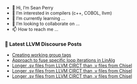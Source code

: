 - 👋 Hi, I’m Sean Perry
- 👀 I’m interested in compilers (c++, COBOL, llvm)
- 🌱 I’m currently learning ...
- 💞️ I’m looking to collaborate on ...
- 📫 How to reach me ...

<!---
s66perry/s66perry is a ✨ special ✨ repository because its `README.md` (this file) appears on your GitHub profile.
You can click the Preview link to take a look at your changes.
--->
### 📕 Latest LLVM Discourse Posts

<!-- DISCOURSE-LLVM:START -->
- [Creating working group tags](https://discourse.llvm.org/t/creating-working-group-tags/61147#post_2)
- [Approach to fuse specific loop iterations in LinAlg](https://discourse.llvm.org/t/approach-to-fuse-specific-loop-iterations-in-linalg/61116#post_4)
- [Longer .sv files from LLVM CIRCT than .v files from Chisel](https://discourse.llvm.org/t/longer-sv-files-from-llvm-circt-than-v-files-from-chisel/61130#post_8)
- [Longer .sv files from LLVM CIRCT than .v files from Chisel](https://discourse.llvm.org/t/longer-sv-files-from-llvm-circt-than-v-files-from-chisel/61130#post_7)
- [Longer .sv files from LLVM CIRCT than .v files from Chisel](https://discourse.llvm.org/t/longer-sv-files-from-llvm-circt-than-v-files-from-chisel/61130#post_6)
<!-- DISCOURSE-LLVM:END -->
